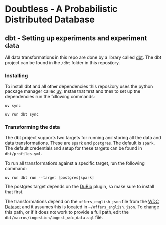 # Doubtless - A Probabilistic Distributed Database

## dbt - Setting up experiments and experiment data
All data transformations in this repo are done by a library called [dbt](https://www.getdbt.com/). The dbt project can be found in the `/dbt` folder in this repository.


### Installing
To install dbt and all other dependencies this repository uses the python package manager called [uv](https://docs.astral.sh/uv/). Install that first and then to set up the dependencies run the following commands:

```
uv sync
```

```
uv run dbt sync
```

### Transforming the data
The dbt project supports two targets for running and storing all the data and data transformations. These are `spark` and `postgres`. The default is `spark`. The default credentials and setup for these targets can be found in `dbt/profiles.yml`.

To run all transformations against a specific target, run the following command:

```
uv run dbt run --target [postgres|spark]
```

The postgres target depends on the [DuBio](https://github.com/utwente-db/DuBio) plugin, so make sure to install that first.

The transformations depend on the `offers_english.json` file from the [WDC Dataset](https://github.com/utwente-dmb/wdc_pdb) and it assumes this is located in `~/offers_english.json`. To change this path, or if it does not work to provide a full path, edit the `dbt/macros/ingestion/ingest_wdc_data.sql` file.
